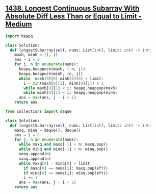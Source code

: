 ## [1438. Longest Continuous Subarray With Absolute Diff Less Than or Equal to Limit - Medium](https://leetcode.com/problems/longest-continuous-subarray-with-absolute-diff-less-than-or-equal-to-limit/)

```python
import heapq

class Solution:
  def longestSubarray(self, nums: List[int], limit: int) -> int:
    maxh, minh = [], []
    ans = i = 0
    for j, n in enumerate(nums):
      heapq.heappush(maxh, (-n, j))
      heapq.heappush(minh, (n, j))
      while -maxh[0][0]-minh[0][0] > limit:
        i = min(maxh[0][1], minh[0][1]) + 1
        while maxh[0][1] < i: heapq.heappop(maxh)
        while minh[0][1] < i: heapq.heappop(minh)
      ans = max(ans, j - i + 1)
    return ans
```

```python
from collections import deque

class Solution:
  def longestSubarray(self, nums: List[int], limit: int) -> int:
    maxq, minq = deque(), deque()
    ans = i = 0
    for j, n in enumerate(nums):
      while maxq and maxq[-1] < n: maxq.pop()
      while minq and minq[-1] > n: minq.pop()
      maxq.append(n)
      minq.append(n)
      while maxq[0] - minq[0] > limit:
        if maxq[0] == nums[i]: maxq.popleft()
        if minq[0] == nums[i]: minq.popleft()
        i += 1
      ans = max(ans, j - i + 1)
    return ans
```
